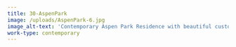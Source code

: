 ```yaml
---
title: 30-AspenPark
image: /uploads/AspenPark-6.jpg
image_alt-text: 'Contemporary Aspen Park Residence with beautiful custom doors. Custom glass work, metalwork, hardware, woodwork and joinery.'
work-type: contemporary
---
```

